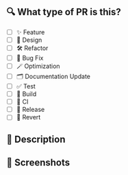 ## 🔍 What type of PR is this?

- [ ] ✨ Feature
- [ ] 🎨 Design
- [ ] 🛠️ Refactor
- [ ] 🐛 Bug Fix
- [ ] 🪄 Optimization
- [ ] 🗂️ Documentation Update
- [ ] ✅ Test
- [ ] 🏡 Build
- [ ] 🤖 CI
- [ ] 🚀 Release
- [ ] 🔄 Revert

## 📝 Description

## 📸 Screenshots
